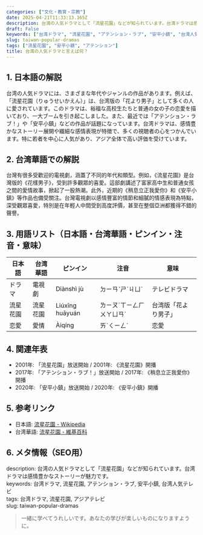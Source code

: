 ```yaml
---
categories: ["文化・教育・宗教"]
date: 2025-04-21T11:33:13.165Z
description: 台湾の人気ドラマとして「流星花園」などが知られています。台湾ドラマは感情豊かなストーリーが魅力です。
draft: False
keywords: ["台湾ドラマ", "流星花園", "アテンション・ラブ", "安平小鎮", "台湾人気テレビ"]
slug: taiwan-popular-dramas
tags: ["流星花園", "安平小鎮", "アテンション"]
title: 台湾の人気ドラマと言えば何？
---
```




## 1. 日本語の解説  
台湾の人気ドラマには、さまざまな年代やジャンルの作品があります。例えば、「流星花園（りゅうせいかえん）」は、台湾版の「花より男子」として多くの人に愛されています。このドラマは、裕福な高校生たちと普通の女の子の恋愛を描いており、一大ブームを引き起こしました。また、最近では「アテンション・ラブ！」や「安平小鎮」などの作品が話題になっています。台湾ドラマは、感情豊かなストーリー展開や繊細な感情表現が特徴で、多くの視聴者の心をつかんでいます。特に若者を中心に人気があり、アジア全体で高い評価を受けています。

## 2. 台湾華語での解説  
台灣有很多受歡迎的電視劇，涵蓋了不同的年代和類型。例如，《流星花園》是台灣版的《花樣男子》，受到許多觀眾的喜愛。這部劇講述了富家高中生和普通女孩之間的愛情故事，掀起了一股熱潮。此外，近期的《稍息立正我愛你》和《安平小鎮》等作品也備受關注。台灣電視劇以感情豐富的情節和細膩的情感表現為特點，深受觀眾喜愛，特別是在年輕人中間受到高度評價，甚至在整個亞洲都獲得不錯的聲譽。

## 3. 用語リスト（日本語・台湾華語・ピンイン・注音・意味）  

| 日本語    | 台湾華語         | ピンイン     | 注音        | 意味                        |
|-----------|------------------|--------------|-------------|-----------------------------|
| ドラマ    | 電視劇           | Diànshì jù   | ㄉㄧㄢˋㄕˋㄐㄩˋ | テレビドラマ                 |
| 流星花園  | 流星花園         | Liúxīng huāyuán | ㄌㄧㄡˊㄒㄧㄥㄏㄨㄚㄩㄢˊ | 台湾版「花より男子」          |
| 恋愛      | 愛情             | Àiqíng       | ㄞˋㄑㄧㄥˊ   | 恋愛                        |

## 4. 関連年表  

- 2001年: 「流星花園」放送開始 / 2001年: 《流星花園》開播
- 2017年: 「アテンション・ラブ！」放送開始 / 2017年: 《稍息立正我愛你》開播
- 2020年: 「安平小鎮」放送開始 / 2020年: 《安平小鎮》開播

## 5. 参考リンク  

- 日本語: [流星花園 - Wikipedia](https://ja.wikipedia.org/wiki/流星花園)
- 台湾華語: [流星花園 - 維基百科](https://zh.wikipedia.org/wiki/流星花園)

## 6. メタ情報（SEO用）  
description: 台湾の人気ドラマとして「流星花園」などが知られています。台湾ドラマは感情豊かなストーリーが魅力です。  
keywords: 台湾ドラマ, 流星花園, アテンション・ラブ, 安平小鎮, 台湾人気テレビ  
tags: 台湾ドラマ, 流星花園, アジアテレビ  
slug: taiwan-popular-dramas

> 一緒に学べてうれしいです。あなたの学びが楽しいものになりますように。